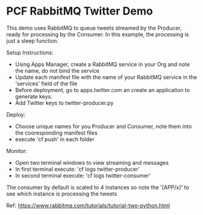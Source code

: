 # PCF RabbitMQ Twitter Demo

This demo uses RabbitMQ to queue tweets streamed by the Producer, ready for processing by the Consumer. In this example, the processing is just a sleep function.

Setup Instructions:
- Using Apps Manager, create a RabbitMQ service in your Org and note the name, do not bind the service
- Update each manifest file with the name of your RabbitMQ service in the 'services' field of the file
- Before deployment, go to apps.twitter.com an create an application to generate keys.
- Add Twitter keys to twitter-producer.py

Deploy:
- Choose unique names for you Producer and Consumer, note them into the cooresponding manifest files
- execute 'cf push' in each folder

Monitor:
- Open two terminal windows to view streaming and messages
- In first terminal execute: 'cf logs twitter-producer'
- In second terminal execute: 'cf logs twitter-consumer'

The consumer by default is scaled to 4 instances so note the '[APP/x]' to see which instance is processing the tweets

Ref: https://www.rabbitmq.com/tutorials/tutorial-two-python.html


